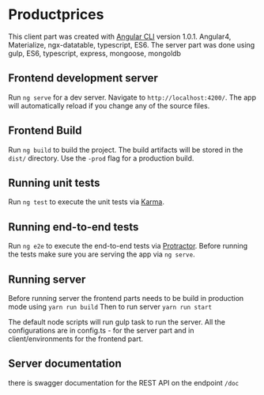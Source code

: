 # Productprices

This client part was created with [Angular CLI](https://github.com/angular/angular-cli) version 1.0.1. Angular4, Materialize, ngx-datatable, typescript, ES6.
The server part was done using gulp, ES6, typescript, express, mongoose, mongoldb

## 

## Frontend development server

Run `ng serve` for a dev server. Navigate to `http://localhost:4200/`. The app will automatically reload if you change any of the source files.

## Frontend Build

Run `ng build` to build the project. The build artifacts will be stored in the `dist/` directory. Use the `-prod` flag for a production build.

## Running unit tests

Run `ng test` to execute the unit tests via [Karma](https://karma-runner.github.io).

## Running end-to-end tests

Run `ng e2e` to execute the end-to-end tests via [Protractor](http://www.protractortest.org/).
Before running the tests make sure you are serving the app via `ng serve`.

## Running server

Before running server the frontend parts needs to be build in production mode using 
`yarn run build`
Then to run server
`yarn run start`

The default node scripts will run gulp task to run the server.
All the configurations are in config.ts - for the server part and in client/environments for the frontend part.

## Server documentation

there is swagger documentation for the REST API on the endpoint `/doc`
